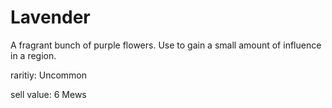 # Lavender

A fragrant bunch of purple flowers. Use to gain a small amount of influence in a region.

raritiy: Uncommon

sell value: 6 Mews